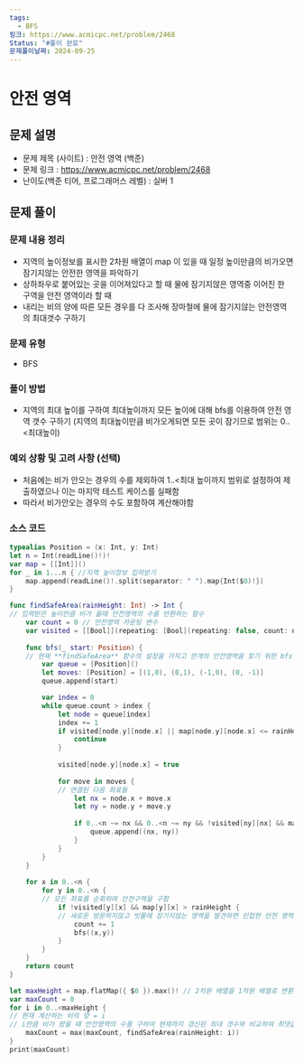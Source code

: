 ```yaml
---
tags:
  - BFS
링크: https://www.acmicpc.net/problem/2468
Status: "#풀이 완료"
문제풀이날짜: 2024-09-25
---
```

# 안전 영역
## 문제 설명
- 문제 제목 (사이트) : 안전 영역 (백준) 
- 문제 링크 : https://www.acmicpc.net/problem/2468
- 난이도(백준 티어, 프로그래머스 레벨) : 실버 1

## 문제 풀이
### 문제 내용 정리
- 지역의 높이정보를 표시한 2차원 배열이 map 이 있을 때 일정 높이만큼의 비가오면 잠기지않는 안전한 영역을 파악하기
- 상하좌우로 붙어있는 곳을 이어져있다고 할 때 물에 잠기지않은 영역중 이어진 한 구역을 안전 영역이라 할 때 
- 내리는 비의 양에 따른 모든 경우를 다 조사해 장마철에 물에 잠기지않는 안전영역의 최대갯수 구하기

### 문제 유형
- BFS

### 풀이 방법
- 지역의 최대 높이를 구하여 최대높이까지 모든 높이에 대해 bfs를 이용하여 안전 영역 갯수 구하기
  (지역의 최대높이만큼 비가오게되면 모든 곳이 잠기므로 범위는 0..<최대높이)

### 예외 상황 및 고려 사항 (선택)
- 처음에는 비가 안오는 경우의 수를 제외하여 1..<최대 높이까지 범위로 설정하여 제출하였으나 이는 마지막 테스트 케이스를 실패함
- 따라서 비가안오는 경우의 수도 포함하여 계산해야함

### 소스 코드
```swift
typealias Position = (x: Int, y: Int)
let n = Int(readLine()!)!
var map = [[Int]]()
for _ in 1...n { //지역 높이정보 입력받기
    map.append(readLine()!.split(separator: " ").map{Int($0)!})
}

func findSafeArea(rainHeight: Int) -> Int {
// 입력받은 높이만큼 비가 올때 안전영역의 수를 반환하는 함수
    var count = 0 // 안전영역 카운팅 변수
    var visited = [[Bool]](repeating: [Bool](repeating: false, count: n), count: n) // 방문 배열 -> 높이 설정을 바꿀 때마다 초기화 될 수 있도록 해당 함수안에서 선언
    
    func bfs(_ start: Position) { 
    // 현재 **findSafeArea** 함수의 설정을 가지고 한개의 안전영역을 찾기 위한 bfs 함수
        var queue = [Position]()
        let moves: [Position] = [(1,0), (0,1), (-1,0), (0, -1)]
        queue.append(start)

        var index = 0
        while queue.count > index {
            let node = queue[index]
            index += 1
            if visited[node.y][node.x] || map[node.y][node.x] <= rainHeight {
                continue
            }
            
            visited[node.y][node.x] = true
            
            for move in moves {
            // 연결된 다음 좌표들
                let nx = node.x + move.x
                let ny = node.y + move.y
                
                if 0..<n ~= nx && 0..<n ~= ny && !visited[ny][nx] && map[ny][nx] > rainHeight { // 다음 좌표가 범위안에 포함되며 방문하지않았고, 빗물에 잠기지않는 높이라면
                    queue.append((nx, ny))
                }
            }
        }
    }
    
    for x in 0..<n {
        for y in 0..<n {
        // 모든 좌표를 순회하며 안전구역을 구함
            if !visited[y][x] && map[y][x] > rainHeight {
            // 새로운 방문하지않고 빗물에 잠기지않는 영역을 발견하면 인접한 안전 영역을 visited 표시하고 안전영역 수를 1 올려줌
                count += 1
                bfs((x,y))
            }
        }
    }
    return count
}

let maxHeight = map.flatMap({ $0 }).max()! // 2차원 배열을 1차원 배열로 변환 후 최대 높이 구하기
var maxCount = 0
for i in 0..<maxHeight { 
// 현재 계산하는 비의 양 = i 
// i만큼 비가 왔을 때 안전영역의 수를 구하여 현재까지 갱신된 최대 갯수와 비교하여 최댓값 갱신하기
    maxCount = max(maxCount, findSafeArea(rainHeight: i))
}
print(maxCount)

```